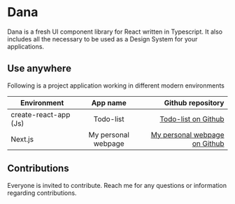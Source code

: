 # Dana

Dana is a fresh UI component library for React written in Typescript. It also includes all the necessary to be used as a Design System for your applications.

## Use anywhere

Following is a project application working in different modern environments

| Environment           |      App name       |                                                             Github repository |
| --------------------- | :-----------------: | ----------------------------------------------------------------------------: |
| create-react-app (Js) |      Todo-list      |                  [Todo-list on Github](https://github.com/aLosada7/todo-list) |
| Next.js               | My personal webpage | [My personal webpage on Github](https://github.com/aLosada7/personal-webpage) |

## Contributions

Everyone is invited to contribute. Reach me for any questions or information regarding contributions.
